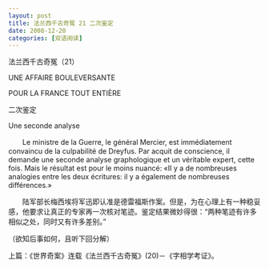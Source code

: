 ```yaml
---
layout: post
title: 法兰西千古奇冤 21 二次鉴定
date: 2008-12-20
categories: [双语阅读]  
---
```


法兰西千古奇冤（21）

UNE AFFAIRE BOULEVERSANTE

POUR LA FRANCE TOUT ENTIÈRE

二次鉴定

Une seconde analyse

　　Le ministre de la Guerre, le général Mercier, est immédiatement convaincu de la culpabilité de Dreyfus. Par acquit de conscience, il demande une seconde analyse graphologique et un véritable expert, cette fois. Mais le résultat est pour le moins nuancé: «II y a de nombreuses analogies entre les deux écritures: il y a également de nombreuses différences.»



　　陆军部长梅西埃将军迅即认准是德雷福斯作案。但是，为在心理上有一种稳妥感，他要求让真正的专家再一次核对笔迹。鉴定结果微妙得很：“两种笔迹有许多相似之处，同时又有许多差别。”

（欲知后事如何，且听下回分解）



上篇：《世界奇案》连载《法兰西千古奇冤》(20)－《字相学考证》。

